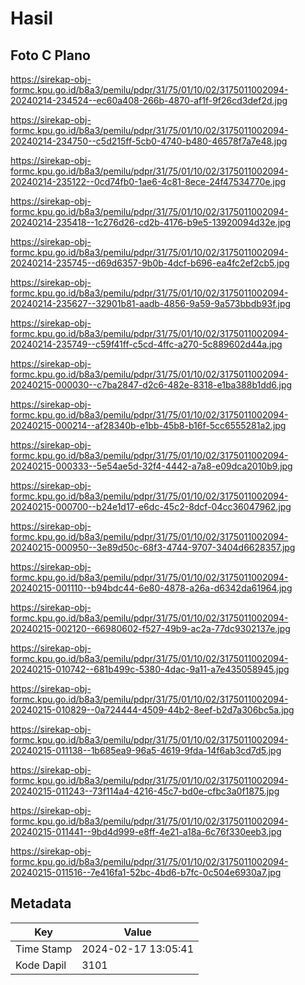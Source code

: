 # Hasil

## Foto C Plano

https://sirekap-obj-formc.kpu.go.id/b8a3/pemilu/pdpr/31/75/01/10/02/3175011002094-20240214-234524--ec60a408-266b-4870-af1f-9f26cd3def2d.jpg

https://sirekap-obj-formc.kpu.go.id/b8a3/pemilu/pdpr/31/75/01/10/02/3175011002094-20240214-234750--c5d215ff-5cb0-4740-b480-46578f7a7e48.jpg

https://sirekap-obj-formc.kpu.go.id/b8a3/pemilu/pdpr/31/75/01/10/02/3175011002094-20240214-235122--0cd74fb0-1ae6-4c81-8ece-24f47534770e.jpg

https://sirekap-obj-formc.kpu.go.id/b8a3/pemilu/pdpr/31/75/01/10/02/3175011002094-20240214-235418--1c276d26-cd2b-4176-b9e5-13920094d32e.jpg

https://sirekap-obj-formc.kpu.go.id/b8a3/pemilu/pdpr/31/75/01/10/02/3175011002094-20240214-235745--d69d6357-9b0b-4dcf-b696-ea4fc2ef2cb5.jpg

https://sirekap-obj-formc.kpu.go.id/b8a3/pemilu/pdpr/31/75/01/10/02/3175011002094-20240214-235627--32901b81-aadb-4856-9a59-9a573bbdb93f.jpg

https://sirekap-obj-formc.kpu.go.id/b8a3/pemilu/pdpr/31/75/01/10/02/3175011002094-20240214-235749--c59f41ff-c5cd-4ffc-a270-5c889602d44a.jpg

https://sirekap-obj-formc.kpu.go.id/b8a3/pemilu/pdpr/31/75/01/10/02/3175011002094-20240215-000030--c7ba2847-d2c6-482e-8318-e1ba388b1dd6.jpg

https://sirekap-obj-formc.kpu.go.id/b8a3/pemilu/pdpr/31/75/01/10/02/3175011002094-20240215-000214--af28340b-e1bb-45b8-b16f-5cc6555281a2.jpg

https://sirekap-obj-formc.kpu.go.id/b8a3/pemilu/pdpr/31/75/01/10/02/3175011002094-20240215-000333--5e54ae5d-32f4-4442-a7a8-e09dca2010b9.jpg

https://sirekap-obj-formc.kpu.go.id/b8a3/pemilu/pdpr/31/75/01/10/02/3175011002094-20240215-000700--b24e1d17-e6dc-45c2-8dcf-04cc36047962.jpg

https://sirekap-obj-formc.kpu.go.id/b8a3/pemilu/pdpr/31/75/01/10/02/3175011002094-20240215-000950--3e89d50c-68f3-4744-9707-3404d6628357.jpg

https://sirekap-obj-formc.kpu.go.id/b8a3/pemilu/pdpr/31/75/01/10/02/3175011002094-20240215-001110--b94bdc44-6e80-4878-a26a-d6342da61964.jpg

https://sirekap-obj-formc.kpu.go.id/b8a3/pemilu/pdpr/31/75/01/10/02/3175011002094-20240215-002120--66980602-f527-49b9-ac2a-77dc9302137e.jpg

https://sirekap-obj-formc.kpu.go.id/b8a3/pemilu/pdpr/31/75/01/10/02/3175011002094-20240215-010742--681b499c-5380-4dac-9a11-a7e435058945.jpg

https://sirekap-obj-formc.kpu.go.id/b8a3/pemilu/pdpr/31/75/01/10/02/3175011002094-20240215-010829--0a724444-4509-44b2-8eef-b2d7a306bc5a.jpg

https://sirekap-obj-formc.kpu.go.id/b8a3/pemilu/pdpr/31/75/01/10/02/3175011002094-20240215-011138--1b685ea9-96a5-4619-9fda-14f6ab3cd7d5.jpg

https://sirekap-obj-formc.kpu.go.id/b8a3/pemilu/pdpr/31/75/01/10/02/3175011002094-20240215-011243--73f114a4-4216-45c7-bd0e-cfbc3a0f1875.jpg

https://sirekap-obj-formc.kpu.go.id/b8a3/pemilu/pdpr/31/75/01/10/02/3175011002094-20240215-011441--9bd4d999-e8ff-4e21-a18a-6c76f330eeb3.jpg

https://sirekap-obj-formc.kpu.go.id/b8a3/pemilu/pdpr/31/75/01/10/02/3175011002094-20240215-011516--7e416fa1-52bc-4bd6-b7fc-0c504e6930a7.jpg


## Metadata

| Key        | Value               |
| ---------- | ------------------- |
| Time Stamp | 2024-02-17 13:05:41 |
| Kode Dapil | 3101                |



